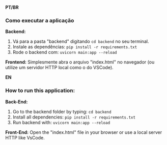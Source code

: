 **PT/BR**
### Como executar a aplicação

**Backend:**
1. Vá para a pasta "backend" digitando ```cd backend``` no seu terminal.
2. Instale as dependências: ```pip install -r requirements.txt```
3. Rode o backend com: ```uvicorn main:app --reload```

**Frontend:**
Simplesmente abra o arquivo "index.html" no navegador (ou utilize um servidor HTTP local como o do VSCode).

**EN**
### How to run this application:

**Back-End:**
1. Go to the backend folder by typing: ```cd backend```
2. Install all dependencies: ```pip install -r requirements.txt```
3. Run backend with: ```uvicorn main:app --reload```

**Front-End:**
Open the "index.html" file in your browser or use a local server HTTP like VsCode.
